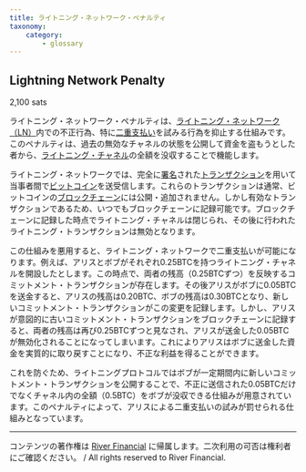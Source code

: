 ```yaml
---
title: ライトニング・ネットワーク・ペナルティ
taxonomy:
    category:
        - glossary
---
```


## Lightning Network Penalty
2,100 sats

ライトニング・ネットワーク・ペナルティは、[ライトニング・ネットワーク（LN）](http://lostinbitcoin.jp.testrs.jp/staging/glossary/lightning_network/)内での不正行為、特に[二重支払い](http://lostinbitcoin.jp.testrs.jp/staging/glossary/double_spend/)を試みる行為を抑止する仕組みです。このペナルティは、過去の無効なチャネルの状態を公開して資金を盗もうとした者から、[ライトニング・チャネル](http://lostinbitcoin.jp.testrs.jp/staging/glossary/lightning_channel/)の全額を没収することで機能します。

ライトニング・ネットワークでは、完全に[署名](http://lostinbitcoin.jp.testrs.jp/staging/glossary/signature/)された[トランザクション](http://lostinbitcoin.jp.testrs.jp/staging/glossary/transaction/)を用いて当事者間で[ビットコイン](http://lostinbitcoin.jp.testrs.jp/staging/glossary/bitcoin/)を送受信します。これらのトランザクションは通常、ビットコインの[ブロックチェーン](http://lostinbitcoin.jp.testrs.jp/staging/glossary/blockchain-2/)には公開・追加されません。しかし有効なトランザクションであるため、いつでもブロックチェーンに記録可能です。ブロックチェーンに記録した時点でライトニング・チャネルは閉じられ、その後に行われたライトニング・トランザクションは無効となります。

この仕組みを悪用すると、ライトニング・ネットワークで二重支払いが可能になります。例えば、アリスとボブがそれぞれ0.25BTCを持つライトニング・チャネルを開設したとします。この時点で、両者の残高（0.25BTCずつ）を反映するコミットメント・トランザクションが存在します。その後アリスがボブに0.05BTCを送金すると、アリスの残高は0.20BTC、ボブの残高は0.30BTCとなり、新しいコミットメント・トランザクションがこの変更を記録します。しかし、アリスが意図的に古いコミットメント・トランザクションをブロックチェーンに記録すると、両者の残高は再び0.25BTCずつと見なされ、アリスが送金した0.05BTCが無効化されることになってしまいます。これによりアリスはボブに送金した資金を実質的に取り戻すことになり、不正な利益を得ることができます。

これを防ぐため、ライトニングプロトコルではボブが一定期間内に新しいコミットメント・トランザクションを公開することで、不正に送信された0.05BTCだけでなくチャネル内の全額（0.5BTC）をボブが没収できる仕組みが用意されています。このペナルティによって、アリスによる二重支払いの試みが罰せられる仕組みとなっています。

---
コンテンツの著作権は [River Financial](https://river.com/) に帰属します。二次利用の可否は権利者にご確認ください。 / All rights reserved to River Financial.
